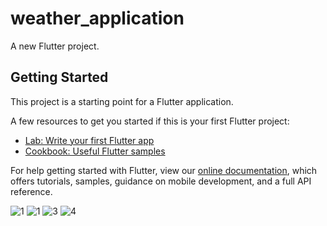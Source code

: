 # weather_application

A new Flutter project.

## Getting Started

This project is a starting point for a Flutter application.

A few resources to get you started if this is your first Flutter project:

- [Lab: Write your first Flutter app](https://flutter.dev/docs/get-started/codelab)
- [Cookbook: Useful Flutter samples](https://flutter.dev/docs/cookbook)

For help getting started with Flutter, view our
[online documentation](https://flutter.dev/docs), which offers tutorials,
samples, guidance on mobile development, and a full API reference.

![1](https://user-images.githubusercontent.com/75691736/201723964-7309d5ce-3af8-4108-a03e-60d4245d1f13.jpeg)
![1](https://user-images.githubusercontent.com/75691736/201724002-c760e6d6-88fd-4a03-a2ef-c88ca4db5fb2.jpeg)
![3](https://user-images.githubusercontent.com/75691736/201724034-377f8cd0-e381-4933-bda3-2e5f26848c6e.jpeg)
![4](https://user-images.githubusercontent.com/75691736/201724054-7eaa72f5-7aaf-4a9f-83bb-37ab3ead3b57.jpeg)
